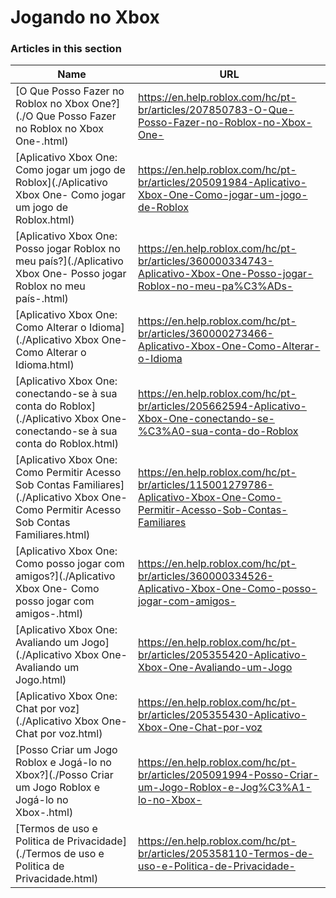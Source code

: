 # Jogando no Xbox  
### Articles in this section
Name|URL
-|-
[O Que Posso Fazer no Roblox no Xbox One?](./O Que Posso Fazer no Roblox no Xbox One-.html) |https://en.help.roblox.com/hc/pt-br/articles/207850783-O-Que-Posso-Fazer-no-Roblox-no-Xbox-One-
[Aplicativo Xbox One: Como jogar um jogo de Roblox](./Aplicativo Xbox One- Como jogar um jogo de Roblox.html) |https://en.help.roblox.com/hc/pt-br/articles/205091984-Aplicativo-Xbox-One-Como-jogar-um-jogo-de-Roblox
[Aplicativo Xbox One: Posso jogar Roblox no meu país?](./Aplicativo Xbox One- Posso jogar Roblox no meu país-.html) |https://en.help.roblox.com/hc/pt-br/articles/360000334743-Aplicativo-Xbox-One-Posso-jogar-Roblox-no-meu-pa%C3%ADs-
[Aplicativo Xbox One: Como Alterar o Idioma](./Aplicativo Xbox One- Como Alterar o Idioma.html) |https://en.help.roblox.com/hc/pt-br/articles/360000273466-Aplicativo-Xbox-One-Como-Alterar-o-Idioma
[Aplicativo Xbox One: conectando-se à sua conta do Roblox](./Aplicativo Xbox One- conectando-se à sua conta do Roblox.html) |https://en.help.roblox.com/hc/pt-br/articles/205662594-Aplicativo-Xbox-One-conectando-se-%C3%A0-sua-conta-do-Roblox
[Aplicativo Xbox One: Como Permitir Acesso Sob Contas Familiares](./Aplicativo Xbox One- Como Permitir Acesso Sob Contas Familiares.html) |https://en.help.roblox.com/hc/pt-br/articles/115001279786-Aplicativo-Xbox-One-Como-Permitir-Acesso-Sob-Contas-Familiares
[Aplicativo Xbox One: Como posso jogar com amigos?](./Aplicativo Xbox One- Como posso jogar com amigos-.html) |https://en.help.roblox.com/hc/pt-br/articles/360000334526-Aplicativo-Xbox-One-Como-posso-jogar-com-amigos-
[Aplicativo Xbox One: Avaliando um Jogo](./Aplicativo Xbox One- Avaliando um Jogo.html) |https://en.help.roblox.com/hc/pt-br/articles/205355420-Aplicativo-Xbox-One-Avaliando-um-Jogo
[Aplicativo Xbox One: Chat por voz](./Aplicativo Xbox One- Chat por voz.html) |https://en.help.roblox.com/hc/pt-br/articles/205355430-Aplicativo-Xbox-One-Chat-por-voz
[Posso Criar um Jogo Roblox e Jogá-lo no Xbox?](./Posso Criar um Jogo Roblox e Jogá-lo no Xbox-.html) |https://en.help.roblox.com/hc/pt-br/articles/205091994-Posso-Criar-um-Jogo-Roblox-e-Jog%C3%A1-lo-no-Xbox-
[Termos de uso e Politica de Privacidade](./Termos de uso e Politica de Privacidade.html) |https://en.help.roblox.com/hc/pt-br/articles/205358110-Termos-de-uso-e-Politica-de-Privacidade-